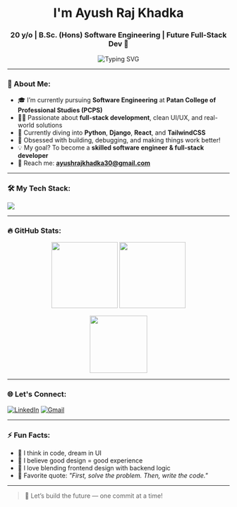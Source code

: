 <h1 align="center">I'm Ayush Raj Khadka</h1>
<h3 align="center"> 20 y/o | B.Sc. (Hons) Software Engineering  | Future Full-Stack Dev 🚀</h3>

<p align="center">
  <img src="https://readme-typing-svg.demolab.com?font=Fira+Code&pause=1000&center=true&vCenter=true&width=450&lines=Full+Stack+Dev+in+Progress...;Lover+of+Code+%26+Creativity;Building+Projects+One+Line+at+a+Time;Learning+New+Tech+Everyday!" alt="Typing SVG" />
</p>

---

### 🚀 About Me:
- 🎓 I’m currently pursuing **Software Engineering** at **Patan College of Professional Studies (PCPS)**
- 👨‍💻 Passionate about **full-stack development**, clean UI/UX, and real-world solutions
- 🌱 Currently diving into **Python**, **Django**, **React**, and **TailwindCSS**
- 🔧 Obsessed with building, debugging, and making things work better!
- 💡 My goal? To become a **skilled software engineer & full-stack developer**
- 💌 Reach me: **ayushrajkhadka30@gmail.com**

---

### 🛠️ My Tech Stack:
<p>
  <img src="https://skillicons.dev/icons?i=python,django,html,css,js,react,java,git,vscode,tailwind" />
</p>

---

### 🔥 GitHub Stats:
<p align="center">
  <img src="https://github-readme-stats.vercel.app/api?username=ayushrajkhadka&theme=tokyonight&show_icons=true" height="150px"/>
  <img src="https://github-readme-streak-stats.herokuapp.com/?user=ayushrajkhadka&theme=tokyonight" height="150px"/>
</p>

<p align="center">
  <img src="https://github-readme-stats.vercel.app/api/top-langs/?username=ayushrajkhadka&layout=compact&theme=tokyonight" height="130px"/>
</p>

---

### 🌐 Let's Connect:
[![LinkedIn](https://img.shields.io/badge/-LinkedIn-blue?style=for-the-badge&logo=Linkedin&logoColor=white)](https://www.linkedin.com/in/ayushrajkhadka)
[![Gmail](https://img.shields.io/badge/Gmail-D14836?style=for-the-badge&logo=gmail&logoColor=white)](mailto:ayushrajkhadka30@gmail.com)

---

### ⚡ Fun Facts:
- 🧠 I think in code, dream in UI
- 🎨 I believe good design = good experience
- 🤖 I love blending frontend design with backend logic
- 📘 Favorite quote: *"First, solve the problem. Then, write the code."*

---

> 🚀 Let’s build the future — one commit at a time!


